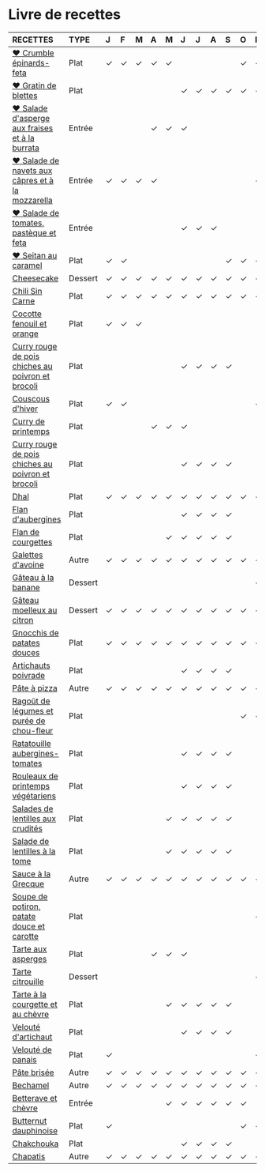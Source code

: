 # Livre de recettes

| **RECETTES** | **TYPE** | J | F | M | A | M | J | J | A | S | O | N | D |
|:---|:---|:---|:---|:---|:---|:---|:---|:---|:---|:---|:---|:---|:---|
| [♥ Crumble épinards-feta](./recettes/♥_crumble_epinards_feta.md) | Plat | ✓ | ✓ | ✓ | ✓ | ✓ |  |  |  |  | ✓ | ✓ | ✓ |
| [♥ Gratin de blettes](./recettes/♥_gratin_blettes.md) | Plat |  |  |  |  |  | ✓ | ✓ | ✓ | ✓ | ✓ | ✓ |  |
| [♥ Salade d'asperge aux fraises et à la burrata](./recettes/♥_salade_asperges_fraises_burrata.md) | Entrée |  |  |  | ✓ | ✓ | ✓ |  |  |  |  |  |  |
| [♥ Salade de navets aux câpres et à la mozzarella](./recettes/♥_salade_navets_capres_mozzarella.md) | Entrée | ✓ | ✓ | ✓ | ✓ |  |  |  |  |  |  | ✓ | ✓ |
| [♥ Salade de tomates, pastèque et feta](./recettes/♥_salade_tomate_pasteque_feta.md) | Entrée |  |  |  |  |  | ✓ | ✓ | ✓ |  |  |  |  |
| [♥ Seitan au caramel](./recettes/♥_seitan_au_caramel.md) | Plat | ✓ | ✓ |  |  |  |  |  |  | ✓ | ✓ | ✓ | ✓ |
| [Cheesecake](./recettes/cheesecake.md) | Dessert | ✓ | ✓ | ✓ | ✓ | ✓ | ✓ | ✓ | ✓ | ✓ | ✓ | ✓ | ✓ |
| [Chili Sin Carne](./recettes/chili_sin_carne.md) | Plat | ✓ | ✓ | ✓ | ✓ | ✓ | ✓ | ✓ | ✓ | ✓ | ✓ | ✓ | ✓ |
| [Cocotte fenouil et orange](./recettes/cocotte_fenouil_orange.md) | Plat | ✓ | ✓ | ✓ |  |  |  |  |  |  |  |  |  |
| [Curry rouge de pois chiches au poivron et brocoli](./recettes/courgettes_confites_boulgour.md) | Plat |  |  |  |  |  | ✓ | ✓ | ✓ | ✓ |  |  |  |
| [Couscous d'hiver](./recettes/couscous_hiver.md) | Plat | ✓ | ✓ |  |  |  |  |  |  |  |  | ✓ | ✓ |
| [Curry de printemps](./recettes/curry_printemps.md) | Plat |  |  |  | ✓ | ✓ | ✓ |  |  |  |  |  |  |
| [Curry rouge de pois chiches au poivron et brocoli](./recettes/curry_rouge.md) | Plat |  |  |  |  |  | ✓ | ✓ | ✓ | ✓ |  |  |  |
| [Dhal](./recettes/dhal.md) | Plat | ✓ | ✓ | ✓ | ✓ | ✓ | ✓ | ✓ | ✓ | ✓ | ✓ | ✓ | ✓ |
| [Flan d'aubergines](./recettes/flan_aubergines.md) | Plat |  |  |  |  |  | ✓ | ✓ | ✓ | ✓ |  |  |  |
| [Flan de courgettes](./recettes/flan_courgettes.md) | Plat |  |  |  |  | ✓ | ✓ | ✓ | ✓ | ✓ |  |  |  |
| [Galettes d'avoine](./recettes/galettes_avoine.md) | Autre | ✓ | ✓ | ✓ | ✓ | ✓ | ✓ | ✓ | ✓ | ✓ | ✓ | ✓ | ✓ |
| [Gâteau à la banane](./recettes/gateau_banane.md) | Dessert |  |  |  |  |  |  |  |  |  |  | ✓ | ✓ |
| [Gâteau moelleux au citron](./recettes/gateau_moelleux_citron.md) | Dessert | ✓ | ✓ | ✓ | ✓ | ✓ | ✓ | ✓ | ✓ | ✓ | ✓ | ✓ | ✓ |
| [Gnocchis de patates douces](./recettes/gnocchis_patates_douces.md) | Plat | ✓ | ✓ | ✓ | ✓ | ✓ | ✓ | ✓ | ✓ | ✓ | ✓ | ✓ | ✓ |
| [Artichauts poivrade](./recettes/artichauts_poivrade.md) | Plat |  |  |  |  |  | ✓ | ✓ | ✓ | ✓ |  |  |  |
| [Pâte à pizza](./recettes/pate_pizza.md) | Autre | ✓ | ✓ | ✓ | ✓ | ✓ | ✓ | ✓ | ✓ | ✓ | ✓ | ✓ | ✓ |
| [Ragoût de légumes et purée de chou-fleur](./recettes/ragout_legumes_puree_chou_fleur.md) | Plat |  |  |  |  |  |  |  |  |  | ✓ | ✓ | ✓ |
| [Ratatouille aubergines-tomates](./recettes/ratatouille_aubergines.md) | Plat |  |  |  |  |  | ✓ | ✓ | ✓ | ✓ |  |  |  |
| [Rouleaux de printemps végétariens](./recettes/rouleaux_printemps_vegetariens.md) | Plat |  |  |  |  |  | ✓ | ✓ | ✓ | ✓ |  |  |  |
| [Salades de lentilles aux crudités](./recettes/salade_lentilles_crudités.md) | Plat |  |  |  |  | ✓ | ✓ | ✓ | ✓ | ✓ |  |  |  |
| [Salade de lentilles à la tome](./recettes/salade_lentilles_tome.md) | Plat |  |  |  |  | ✓ | ✓ | ✓ | ✓ | ✓ |  |  |  |
| [Sauce à la Grecque](./recettes/sauce_grecque.md) | Autre | ✓ | ✓ | ✓ | ✓ | ✓ | ✓ | ✓ | ✓ | ✓ | ✓ | ✓ | ✓ |
| [Soupe de potiron, patate douce et carotte](./recettes/soupe_potiron_patate_douce_carotte.md) | Plat |  |  |  |  |  |  |  |  |  |  | ✓ | ✓ |
| [Tarte aux asperges](./recettes/tarte_asperges.md) | Plat |  |  |  | ✓ | ✓ | ✓ |  |  |  |  |  |  |
| [Tarte citrouille](./recettes/tarte_citrouille.md) | Dessert |  |  |  |  |  |  |  |  |  |  | ✓ | ✓ |
| [Tarte à la courgette et au chèvre](./recettes/tarte_courgette_chevre.md) | Plat |  |  |  |  | ✓ | ✓ | ✓ | ✓ | ✓ |  |  |  |
| [Velouté d'artichaut](./recettes/veloute_artichaut.md) | Plat |  |  |  |  |  | ✓ | ✓ | ✓ | ✓ |  |  |  |
| [Velouté de panais](./recettes/veloute_panais.md) | Plat | ✓ |  |  |  |  |  |  |  |  |  | ✓ | ✓ |
| [Pâte brisée](./recettes/pate_brisee.md) | Autre | ✓ | ✓ | ✓ | ✓ | ✓ | ✓ | ✓ | ✓ | ✓ | ✓ | ✓ | ✓ |
| [Bechamel](./recettes/bechamel.md) | Autre | ✓ | ✓ | ✓ | ✓ | ✓ | ✓ | ✓ | ✓ | ✓ | ✓ | ✓ | ✓ |
| [Betterave et chèvre](./recettes/betterave_chevre.md) | Entrée |  |  |  |  | ✓ | ✓ | ✓ | ✓ | ✓ | ✓ |  |  |
| [Butternut dauphinoise](./recettes/butternut_dauphinoise.md) | Plat | ✓ |  |  |  |  |  |  |  |  | ✓ | ✓ | ✓ |
| [Chakchouka](./recettes/chakchouka.md) | Plat |  |  |  |  |  | ✓ | ✓ | ✓ | ✓ |  |  |  |
| [Chapatis](./recettes/chapatis.md) | Autre | ✓ | ✓ | ✓ | ✓ | ✓ | ✓ | ✓ | ✓ | ✓ | ✓ | ✓ | ✓ |
